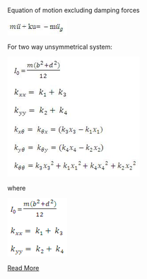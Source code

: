 Equation of motion excluding damping forces

 
<img src="images/eq1.PNG"> 
 
For two way unsymmetrical system:

 
<img src="images/eq3.1.PNG"> 

where

 
<img src="images/eq3.PNG"> 


[Read More](8.theory.pdf)
